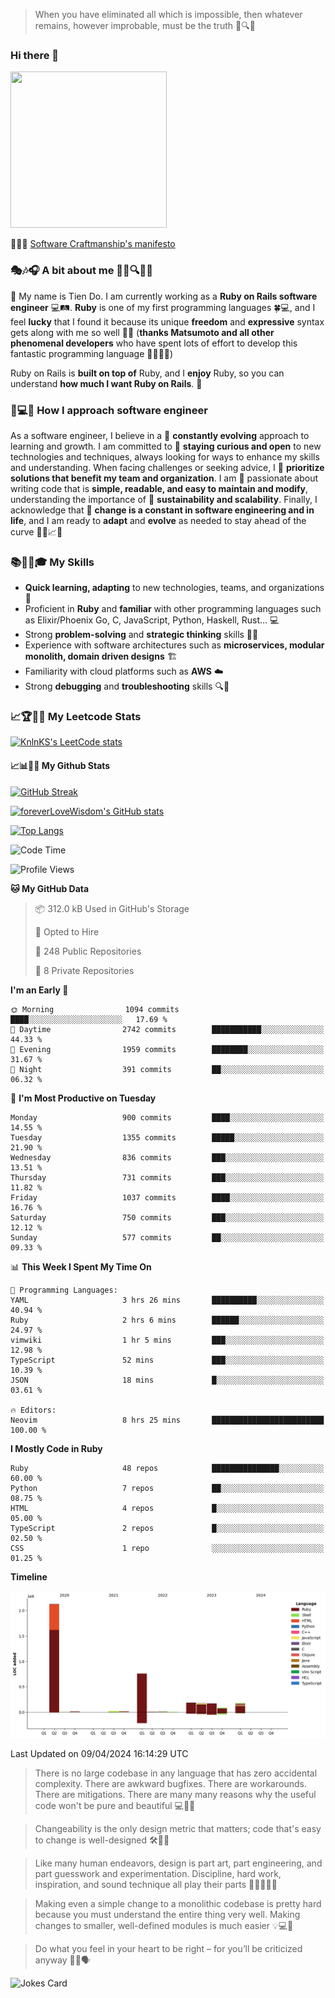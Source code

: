 > When you have eliminated all which is impossible, then whatever remains, however improbable, must be the truth 🤔🔍💡
### Hi there 👋

<!--
**foreverLoveWisdom/foreverLoveWisdom** is a ✨ _special_ ✨ repository because its `README.md` (this file) appears on your GitHub profile.

Here are some ideas to get you started:

- 🔭 I’m currently working on ...
- 🌱 I’m currently learning ...
- 👯 I’m looking to collaborate on ...
- 🤔 I’m looking for help with ...
- 💬 Ask me about ...
- 📫 How to reach me: ...
- 😄 Pronouns: ...
- ⚡ Fun fact: ...
-->

<img src="https://codecondo.com/wp-content/uploads/2017/09/railslogo.png" width="250" height="250">

 📜🔨🌟 [Software Craftmanship's manifesto](http://manifesto.softwarecraftsmanship.org/)

### 🎭🎶🎧 A bit about me 🕵️‍♀️🔍🕵️‍♂️
👋 My name is Tien Do. I am currently working as a **Ruby on Rails software engineer** 💻🛤️. **Ruby** is one of my first programming languages 🍀💻, and I feel **lucky** that I found it because its unique **freedom** and **expressive** syntax gets along with me so well 🤗💬 (**thanks Matsumoto and all other phenomenal developers** who have spent lots of effort to develop this fantastic programming language 🙏👨‍💻🌟)

Ruby on Rails is **built on top of** Ruby, and I **enjoy** Ruby, so you can understand **how much I want Ruby on Rails**. 🤩

### 🤔💻🔨 How I approach software engineer
As a software engineer, I believe in a 🔄 **constantly evolving** approach to learning and growth. I am committed to 🤔 **staying curious and open** to new technologies and techniques, always looking for ways to enhance my skills and understanding. When facing challenges or seeking advice, I 👥  **prioritize solutions that benefit my team and organization**. I am 🎉 passionate about writing code that is **simple, readable, and easy to maintain and modify**, understanding the importance of 🌱 **sustainability and scalability**. Finally, I acknowledge that 🌊 **change is a constant in software engineering and in life**, and I am ready to **adapt** and **evolve** as needed to stay ahead of the curve 🏃‍♂️📈🔄

### 📚🧑‍💻🎓 My Skills
- **Quick learning, adapting** to new technologies, teams, and organizations 🚀
- Proficient in **Ruby** and **familiar** with other programming languages such as Elixir/Phoenix Go, C, JavaScript, Python, Haskell, Rust... 💻
- Strong **problem-solving** and **strategic thinking** skills 🤔💡
- Experience with software architectures such as **microservices, modular monolith, domain driven designs** 🏗️
- Familiarity with cloud platforms such as **AWS** ☁️ 
- Strong **debugging** and **troubleshooting** skills 🔍🐞


### 📈🏆🧑‍💻 My Leetcode Stats
[![KnlnKS's LeetCode stats](https://leetcode-stats-six.vercel.app/?username=foreverLoveWisdom&theme=dark)](https://github.com/KnlnKS/leetcode-stats)

#### 📈📊👨‍💻  My Github Stats

[![GitHub Streak](https://github-readme-streak-stats.herokuapp.com/?user=foreverLoveWisdom&theme=dracula)](https://git.io/streak-stats)
&nbsp;
&nbsp;

[![foreverLoveWisdom's GitHub stats](https://github-readme-stats.vercel.app/api?username=foreverLoveWisdom&show_icons=true&theme=react&count_private=true)](https://github.com/anuraghazra/github-readme-stats)

[![Top Langs](https://github-readme-stats.vercel.app/api/top-langs/?username=foreverLoveWisdom&show_icons=true&theme=vue-dark)](https://github.com/anuraghazra/github-readme-stats)

<!--START_SECTION:waka-->
![Code Time](http://img.shields.io/badge/Code%20Time-2%2C752%20hrs%2044%20mins-blue)

![Profile Views](http://img.shields.io/badge/Profile%20Views-0-blue)

**🐱 My GitHub Data** 

> 📦 312.0 kB Used in GitHub's Storage 
 > 
> 💼 Opted to Hire
 > 
> 📜 248 Public Repositories 
 > 
> 🔑 8 Private Repositories 
 > 
**I'm an Early 🐤** 

```text
🌞 Morning                1094 commits        ████░░░░░░░░░░░░░░░░░░░░░   17.69 % 
🌆 Daytime                2742 commits        ███████████░░░░░░░░░░░░░░   44.33 % 
🌃 Evening                1959 commits        ████████░░░░░░░░░░░░░░░░░   31.67 % 
🌙 Night                  391 commits         ██░░░░░░░░░░░░░░░░░░░░░░░   06.32 % 
```
📅 **I'm Most Productive on Tuesday** 

```text
Monday                   900 commits         ████░░░░░░░░░░░░░░░░░░░░░   14.55 % 
Tuesday                  1355 commits        █████░░░░░░░░░░░░░░░░░░░░   21.90 % 
Wednesday                836 commits         ███░░░░░░░░░░░░░░░░░░░░░░   13.51 % 
Thursday                 731 commits         ███░░░░░░░░░░░░░░░░░░░░░░   11.82 % 
Friday                   1037 commits        ████░░░░░░░░░░░░░░░░░░░░░   16.76 % 
Saturday                 750 commits         ███░░░░░░░░░░░░░░░░░░░░░░   12.12 % 
Sunday                   577 commits         ██░░░░░░░░░░░░░░░░░░░░░░░   09.33 % 
```


📊 **This Week I Spent My Time On** 

```text
💬 Programming Languages: 
YAML                     3 hrs 26 mins       ██████████░░░░░░░░░░░░░░░   40.94 % 
Ruby                     2 hrs 6 mins        ██████░░░░░░░░░░░░░░░░░░░   24.97 % 
vimwiki                  1 hr 5 mins         ███░░░░░░░░░░░░░░░░░░░░░░   12.98 % 
TypeScript               52 mins             ███░░░░░░░░░░░░░░░░░░░░░░   10.39 % 
JSON                     18 mins             █░░░░░░░░░░░░░░░░░░░░░░░░   03.61 % 

🔥 Editors: 
Neovim                   8 hrs 25 mins       █████████████████████████   100.00 % 
```

**I Mostly Code in Ruby** 

```text
Ruby                     48 repos            ███████████████░░░░░░░░░░   60.00 % 
Python                   7 repos             ██░░░░░░░░░░░░░░░░░░░░░░░   08.75 % 
HTML                     4 repos             █░░░░░░░░░░░░░░░░░░░░░░░░   05.00 % 
TypeScript               2 repos             █░░░░░░░░░░░░░░░░░░░░░░░░   02.50 % 
CSS                      1 repo              ░░░░░░░░░░░░░░░░░░░░░░░░░   01.25 % 
```



**Timeline**

![Lines of Code chart](https://raw.githubusercontent.com/foreverLoveWisdom/foreverLoveWisdom/main/assets/bar_graph.png)


 Last Updated on 09/04/2024 16:14:29 UTC
<!--END_SECTION:waka-->


> There is no large codebase in any language that has zero accidental complexity. There are awkward bugfixes. There are workarounds. There are mitigations.
> There are many many reasons why the useful code won't be pure and beautiful 💻🐞🤔

> Changeability is the only design metric that matters; code that's easy to change is well-designed 🛠️🔄🎨

> Like many human endeavors, design is part art, part engineering, and part guesswork and experimentation. Discipline, hard work, inspiration, and sound technique all play their parts 🎨🧑‍💻🔬🧪

> Mak­ing even a sim­ple change to a mono­lith­ic code­base is pret­ty hard because you must under­stand the entire thing very well. Mak­ing changes to small­er, well-defined mod­ules is much easier 💡💻🤔
 
 > Do what you feel in your heart to be right – for you’ll be criticized anyway 💖🙏🗣️ 
 
![Jokes Card](https://readme-jokes.vercel.app/api)
